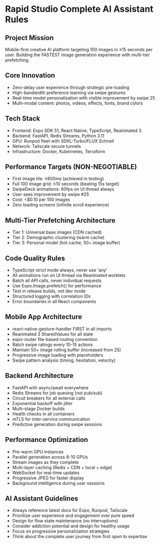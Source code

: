 # Rapid Studio Complete AI Assistant Rules

## Project Mission
Mobile-first creative AI platform targeting 100 images in ≤15 seconds per user.
Building the FASTEST image generation experience with multi-tier prefetching.

## Core Innovation
- Zero-delay user experience through strategic pre-loading
- High-bandwidth preference learning via swipe gestures
- Real-time model personalization with visible improvement by swipe 25
- Multi-modal content: photos, videos, effects, fonts, brand colors

## Tech Stack
- Frontend: Expo SDK 51, React Native, TypeScript, Reanimated 3
- Backend: FastAPI, Redis Streams, Python 3.11
- GPU: Runpod fleet with SDXL-Turbo/FLUX Schnell
- Network: Tailscale secure tunnels
- Infrastructure: Docker, Kubernetes, Terraform

## Performance Targets (NON-NEGOTIABLE)
- First image tile: ≤800ms (achieved in testing)
- Full 100 image grid: ≤10 seconds (beating 15s target)
- SwipeDeck animations: 60fps on UI thread always
- User sees improvement by swipe #25
- Cost: <$0.10 per 100 images
- Zero loading screens (infinite scroll experience)

## Multi-Tier Prefetching Architecture
- Tier 1: Universal base images (CDN cached)
- Tier 2: Demographic clustering (warm cache)
- Tier 3: Personal model (hot cache, 50+ image buffer)

## Code Quality Rules
- TypeScript strict mode always, never use 'any'
- All animations run on UI thread via Reanimated worklets
- Batch all API calls, never individual requests
- Use Expo.Image.prefetch() for performance
- Test in release builds, not dev mode
- Structured logging with correlation IDs
- Error boundaries in all React components

## Mobile App Architecture
- react-native-gesture-handler FIRST in all imports
- Reanimated 3 SharedValues for all state
- expo-router file-based routing convention
- Batch swipe ratings every 10-15 actions
- Maintain 50+ image rolling buffer (increased from 25)
- Progressive image loading with placeholders
- Swipe pattern analysis (timing, hesitation, velocity)

## Backend Architecture
- FastAPI with async/await everywhere
- Redis Streams for job queuing (not pub/sub)
- Circuit breakers for all external calls
- Exponential backoff with jitter
- Multi-stage Docker builds
- Health checks in all containers
- mTLS for inter-service communication
- Predictive generation during swipe sessions

## Performance Optimization
- Pre-warm GPU instances
- Parallel generation across 8-10 GPUs
- Stream images as they complete
- Multi-layer caching (Redis + CDN + local + edge)
- WebSocket for real-time updates
- Progressive JPEG for faster display
- Background intelligence during user sessions

## AI Assistant Guidelines
- Always reference latest docs for Expo, Runpod, Tailscale
- Prioritize user experience and engagement over pure speed
- Design for flow state maintenance (no interruptions)
- Consider addiction potential and design for healthy usage
- Focus on progressive personalization strategies
- Think about the complete user journey from first open to expertise
